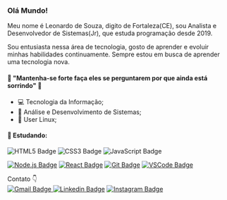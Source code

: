  
### Olá Mundo! 
Meu nome é Leonardo de Souza, digito de Fortaleza(CE), sou Analista e Desenvolvedor de Sistemas(Jr), que estuda programação desde 2019.

Sou entusiasta nessa área de tecnologia, gosto de aprender e evoluir minhas habilidades continuamente. Sempre estou em busca de aprender uma tecnologia nova.

#### 📄 "Mantenha-se forte faça eles se perguntarem por que ainda está sorrindo" 👊

- 💻 Tecnologia da Informação;  
- 📑 Análise e Desenvolvimento de Sistemas;  
- 🐧 User Linux;

#### :rocket: Estudando:
![HTML5 Badge](https://img.shields.io/badge/-HTML5-E34F26?style=flat&logo=html5&logoColor=white)
![CSS3 Badge](https://img.shields.io/badge/-CSS3-1572B6?style=flat&logo=css3&logoColor=white)
![JavaScript Badge](https://img.shields.io/badge/-JavaScript-yellow?style=flat&logo=javascript&logoColor=white)

<a href="https://nodejs.org" target="_blank"> ![Node.js Badge](https://img.shields.io/badge/-Node.js-339933?style=flat&logo=node.js&logoColor=white)</a>
<a href="https://reactjs.org/" target="_blank"> ![React Badge](https://img.shields.io/badge/-React-61DAFB?style=flat&logo=react&logoColor=white)</a>
<a href="https://git-scm.com" target="_blank"> ![Git Badge](https://img.shields.io/badge/-Git-F05032?style=flat&logo=git&logoColor=white)</a>
<a href="https://code.visualstudio.com" target="_blank"> ![VSCode Badge](https://img.shields.io/badge/-VSCode-007ACC?style=flat&logo=visual-studio-code&logoColor=white)</a>

Contato 👇<br>
[![Gmail Badge](https://img.shields.io/badge/-leosouza1392@gmail.com-ff0000?style=flat-square&logo=Gmail&logoColor=white&link=mailto:leosouza1392@gmail.com)](mailto:leosouza1392@gmail.com)[
![Linkedin Badge](https://img.shields.io/badge/-LinkedIn-blue?style=flat-square&logo=Linkedin&logoColor=white&link=https://www.linkedin.com/in/leonardo-de-souza-07a169172/)](https://www.linkedin.com/in/leonardo-de-souza-07a169172/)
[![Instagram Badge](https://img.shields.io/badge/-Instagram-violet?style=flat-square&logo=Instagram&logoColor=white&link=https://www.instagram.com/leonnardo_watch/)](https://www.instagram.com/leonnardo_watch/)

